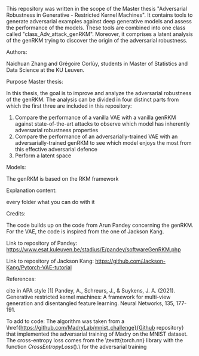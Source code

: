 This repository was written in the scope of the Master thesis "Adversarial Robustness in Generative - Restricted Kernel Machines".
It contains tools to generate adversarial examples against deep generative models and assess the performance of the models. These tools are combined into one class called "class_Adv_attack_genRKM".
Moreover, it comprises a latent analysis of the genRKM trying to discover the origin of the adversarial robustness.

Authors: 

Naichuan Zhang and Grégoire Corlùy, students in Master of Statistics and Data Science at the KU Leuven.

Purpose Master thesis:

In this thesis, the goal is to improve and analyze the adversarial robustness of the genRKM. 
The analysis can be divided in four distinct parts from which the first three are included in this repository:

1) Compare the performance of a vanilla VAE with a vanilla genRKM against state-of-the-art attacks to observe which model has inherently adversarial robustness properties
2) Compare the performance of an adversarially-trained VAE with an adversarially-trained genRKM to see which model enjoys the most from this effective adversarial defence
3) Perform a latent space 

Models:

The genRKM is based on the RKM framework

Explanation content:

every folder what you can do with it



Credits: 

The code builds up on the code from Arun Pandey concerning the genRKM. For the VAE, the code is inspired from the one of Jackson Kang.

Link to repository of Pandey: https://www.esat.kuleuven.be/stadius/E/pandey/softwareGenRKM.php

Link to repository of Jackson Kang: https://github.com/Jackson-Kang/Pytorch-VAE-tutorial


References:

cite in APA style
[1] Pandey, A., Schreurs, J., & Suykens, J. A. (2021). Generative restricted kernel machines: A framework for multi-view generation and disentangled feature learning. Neural Networks, 135, 177-191.

To add to code:
The algorithm was taken from a \href{https://github.com/MadryLab/mnist_challenge}{Github repository} that implemented the adversarial training of Madry on the MNIST dataset. The cross-entropy loss comes from the \texttt{torch.nn} library with the function $CrossEntropyLoss()$.\\ for the adversarial training


